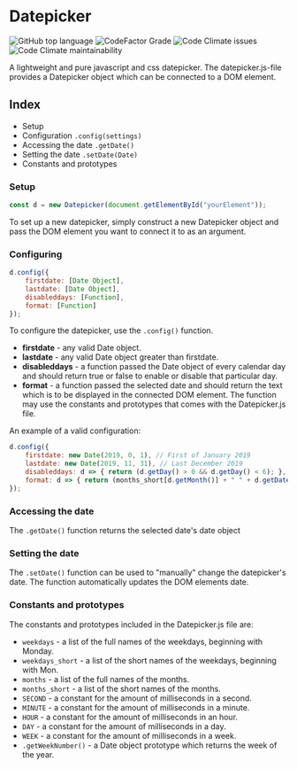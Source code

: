 # Datepicker

![GitHub top language](https://img.shields.io/github/languages/top/NomisIV/Datepicker)
![CodeFactor Grade](https://img.shields.io/codefactor/grade/github/NomisIV/Datepicker)
![Code Climate issues](https://img.shields.io/codeclimate/issues/NomisIV/Datepicker)
![Code Climate maintainability](https://img.shields.io/codeclimate/maintainability/NomisIV/Datepicker)

A lightweight and pure javascript and css datepicker. The datepicker.js-file provides a Datepicker object which can be connected to a DOM element.

## Index

* Setup
* Configuration `.config(settings)`
* Accessing the date `.getDate()`
* Setting the date `.setDate(Date)`
* Constants and prototypes

### Setup

~~~~ JavaScript
const d = new Datepicker(document.getElementById("yourElement"));
~~~~

To set up a new datepicker, simply construct a new Datepicker object and pass the DOM element you want to connect it to as an argument.

### Configuring

~~~~ JavaScript
d.config({
    firstdate: [Date Object],
    lastdate: [Date Object],
    disableddays: [Function],
    format: [Function]
});
~~~~~

To configure the datepicker, use the `.config()` function.

* **firstdate** - any valid Date object.
* **lastdate** - any valid Date object greater than firstdate.
* **disableddays** - a function passed the Date object of every calendar day and should return true or false to enable or disable that particular day.
* **format** - a function passed the selected date and should return the text which is to be displayed in the connected DOM element. The function may use the constants and prototypes that comes with the Datepicker.js file.

An example of a valid configuration:

~~~~ JavaScript
d.config({
    firstdate: new Date(2019, 0, 1), // First of January 2019
    lastdate: new Date(2019, 11, 31), // Last December 2019
    disableddays: d => { return (d.getDay() > 0 && d.getDay() < 6); }, // Returns true if the date is between Sunday and Saturday (Weekdays)
    format: d => { return (months_short[d.getMonth()] + " " + d.getDate()); } // Returns MMM d
});
~~~~

### Accessing the date

The `.getDate()` function returns the selected date's date object

### Setting the date

The `.setDate()` function can be used to "manually" change the datepicker's date. The function automatically updates the DOM elements date.

### Constants and prototypes
The constants and prototypes included in the Datepicker.js file are:

* `weekdays` - a list of the full names of the weekdays, beginning with Monday.
* `weekdays_short` - a list of the short names of the weekdays, beginning with Mon.
* `months` - a list of the full names of the months.
* `months_short` - a list of the short names of the months.
* `SECOND` - a constant for the amount of milliseconds in a second.
* `MINUTE` - a constant for the amount of milliseconds in a minute.
* `HOUR` - a constant for the amount of milliseconds in an hour.
* `DAY` - a constant for the amount of milliseconds in a day.
* `WEEK` - a constant for the amount of milliseconds in a week.
* `.getWeekNumber()` - a Date object prototype which returns the week of the year.
